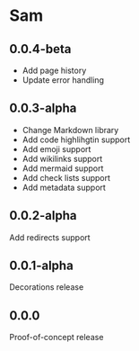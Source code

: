 # Sam

## 0.0.4-beta
- Add page history
- Update error handling 

## 0.0.3-alpha
- Change Markdown library
- Add code highlihgtin support
- Add emoji support
- Add wikilinks support
- Add mermaid support
- Add check lists support
- Add metadata support

## 0.0.2-alpha
Add redirects support

## 0.0.1-alpha
Decorations release

## 0.0.0
Proof-of-concept release
